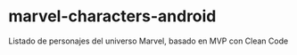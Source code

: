 # marvel-characters-android
Listado de personajes del universo Marvel, basado en MVP con Clean Code
